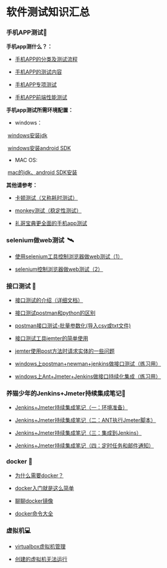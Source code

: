 # 软件测试知识汇总

### 手机APP测试:mobile_phone_off:

**手机app测什么？：**

- [手机APP的分类及测试流程](https://www.cnblogs.com/zhangxinli/articles/11740798.html)

- [手机APP的测试内容](https://www.cnblogs.com/zhangxinli/articles/11752261.html)

- [手机APP专项测试](https://www.cnblogs.com/zhangxinli/articles/12151509.html)

- [手机APP前端性能测试](https://www.cnblogs.com/zhangxinli/articles/12151644.html)

**手机app测试所需环境配置：**

- windows：

​	[windows安装jdk](https://www.cnblogs.com/zhangxinli/articles/10696711.html)

​	[windows安装android SDK](https://www.cnblogs.com/zhangxinli/articles/11748293.html)

- MAC OS:

​	[mac的jdk、android SDK安装](https://www.cnblogs.com/zhangxinli/articles/10643188.html)

**其他请参考：**

- [卡顿测试（又称耗时测试）](https://www.cnblogs.com/zhangxinli/articles/10315392.html)

- [monkey测试（稳定性测试）](https://www.cnblogs.com/zhangxinli/articles/11753518.html)

- [礼哥宝典更全面的手机app测试](https://www.cnblogs.com/zhangxinli/)

### selenium做web测试​ ​ ​ :artificial_satellite:

- [使用selenium工具控制浏览器做web测试（1）](https://blog.csdn.net/li2642530979/article/details/106869481)

- [selenium控制浏览器做web测试（2） ](https://blog.csdn.net/li2642530979/article/details/106920013)

### 接口测试 :honey_pot:

- [接口测试的介绍（详细文档）](https://blog.csdn.net/li2642530979/article/details/107435183)

- [接口测试postman和python的区别](https://blog.csdn.net/li2642530979/article/details/107337551)

- [postman接口测试-批量参数化(导入csv或txt文件)](https://blog.csdn.net/loner_fang/article/details/81382834)

- [接口测试工具jemter的简单使用](https://blog.csdn.net/pengjiangchun/article/details/105707405?utm_medium=distribute.pc_relevant.none-task-blog-BlogCommendFromMachineLearnPai2-1.nonecase&depth_1-utm_source=distribute.pc_relevant.none-task-blog-BlogCommendFromMachineLearnPai2-1.nonecase#四、Jmeter主要元件)

- [jemter使用post方法时请求实体的一些问题](http://www.bubuko.com/infodetail-3137416.html)

- [windows上postman+newman+jenkins做接口测试（练习用）](https://blog.csdn.net/li2642530979/article/details/107425619)

- [windows上Ant+Jmeter+Jenkins做接口持续化集成（练习用）](https://blog.csdn.net/li2642530979/article/details/107418298)

### 养猫少年的Jenkins+Jmeter持续集成笔记:palm_tree:

- [Jenkins+Jmeter持续集成笔记（一：环境准备）](https://www.cnblogs.com/LiangHu/p/8177769.html)

- [Jenkins+Jmeter持续集成笔记（二：ANT执行Jmeter脚本）](https://www.cnblogs.com/LiangHu/p/8193922.html)

- [Jenkins+Jmeter持续集成笔记（三：集成到Jenkins）](https://www.cnblogs.com/LiangHu/p/8241953.html)

- [Jenkins+Jmeter持续集成笔记（四：定时任务和邮件通知）](https://www.cnblogs.com/LiangHu/p/8259476.html)

### docker :whale:

- [为什么需要docker？](https://mp.weixin.qq.com/s/6S4z5QPOP3ehKf-ctWGEEQ)

- [docker入门就是这么简单](https://mp.weixin.qq.com/s/6S4z5QPOP3ehKf-ctWGEEQ)

- [聊聊docker镜像](https://mp.weixin.qq.com/s/wMbNB1a-MdZv99s_2947cA)

- [docker命令大全](https://github.com/lixiaokang66646/whales/blob/master/docker%E9%95%9C%E5%83%8F%E5%91%BD%E4%BB%A4.md#docker%E5%91%BD%E4%BB%A4%E5%A4%A7%E5%85%A8--page_facing_up)

### 虚拟机:computer:

- [virtualbox虚拟机管理](http://dblab.xmu.edu.cn/blog/164/)

- [创建的虚拟机无法运行](https://www.cnblogs.com/navysummer/p/12792401.html)